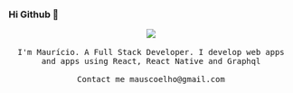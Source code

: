 ### Hi Github 👋

<p align="center">

  <img src="https://media.giphy.com/media/xT9IgG50Fb7Mi0prBC/giphy.gif" >
  <br><br>
  <samp>
I'm Maurício. A Full Stack Developer. I develop web apps and apps using React, React Native and Graphql
     <br><br>Contact me  mauscoelho@gmail.com</a>
     
     
  </samp>
</p>
